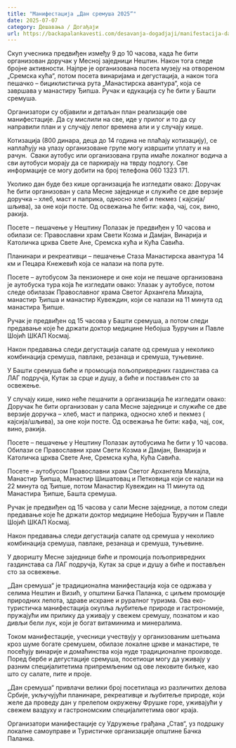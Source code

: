 ```yaml
---
title: "Mанифестацијa „Дан сремуша 2025“"
date: 2025-07-07
category: Дешавања / Догађаји
url: https://backapalankavesti.com/desavanja-dogadjaji/manifestacija-dan-sremusa-2025/
---
```


Скуп учесника предвиђен између 9 до 10 часова, када ће бити организован доручак у Месној заједници Нештин. Након тога следе бројне активности. Најпре је организована посета музеју на отвореном „Сремска кућа“, потом посета винаријама и дегустација, а након тога пешачко – бициклистичка рута „Манастирска авантура“, која се завршава у манастиру Ђипша. Ручак и едукација су ће бити у Башти сремуша.

Организатори су објавили и детаљан план реализације ове манифестације. Да су мислили на све, иде у прилог и то да су направили план и у случају лепог времена али и у случају кише.

Котизација (800 динара, деца до 14 година не плаћају котизацију), се наплаћују на улазу организоване групе могу извршити уплату и на рачун.  Сваки аутобус или организована група имаће локалног водича а сви аутобуси морају да се паркирају на тврду подлогу. Све информације се могу добити на број телефона 060 1323 171.

Уколико дан буде без кише организација ће изгледати овако:
Доручак ће бити организован у сала Месне заједнице и служиће се две верзије доручка – хлеб, маст и паприка, односно хлеб и пекмез ( кајсија/шљива), за оне који посте. Од освежања ће бити: кафа, чај, сок, вино, ракија.

Посете – пешачење у Нештину
Полазак је предвиђен у 10 часова и обилази се: Православни храм Свети Козма и Дамјан, Винарија и Католичка црква Свете Ане, Сремска кућа и Кућа Савића.

Планинари и рекреативци – пешачење
Стаза Манастирска авантура 14 км и Пецара Кнежевић која се налази на попа руте.

Посете – аутобусом
За пензионере и оне који не пешаче организована је аутобуска тура која ће изгледати овако:
Улазак у аутобусе, потом следе обилазак Православног храма Светог Архангела Михајла, манастир Ђипша и манастир Кувеждин, који се налази на 11 минута од манастира Ђипше.

Ручак је предвиђен од 15 часова у Башти сремуша, а потом следи предавање које ће држати доктор медицине Небојша Ђуручин и Павле Шојић ШКАП Космај.

Након предавања следи дегустација салате од сремуша у неколико комбинација сремуша, павлаке, резанаца и сремуша, туњевине.

У Башти сремуша биће и промоција пољопривредних газдинстава са ЛАГ подручја, Кутак за срце и душу, а биће и постављен сто за освежење.

У случају кише, нико неће пешачити а организација ће изгледати овако:
Доручак ће бити организован у сала Месне заједнице и служиће се две верзије доручка – хлеб, маст и паприка, односно хлеб и пекмез ( кајсија/шљива), за оне који посте. Од освежања ће бити: кафа, чај, сок, вино, ракија.

Посете – пешачење у Нештину
Полазак аутобусима ће бити у 10 часова. Обилази се Православни храм Свети Козма и Дамјан, Винарија и Католичка црква Свете Ане, Сремска кућа, Кућа Савића.

Посете – аутобусом
Православни храм Светог Архангела Михајла, Манастир Ђипша, Манастир Шишатовац и Петковица који се налази на 22 минута од Ђипше, потом Манастир Кувеждин на 11 минута од Манастира Ђипше, Башта сремуша.

Ручак је предвиђен од 15 часова у сали Месне заједнице, а потом следи предавање које ће држати доктор медицине Небојша Ђуручин и Павле Шојић ШКАП Космај.

Након предавања следи дегустација салате од сремуша у неколико комбинација сремуша, павлаке, резанаца и сремуша, туњевине.

У дворишту Месне заједнице биће и промоција пољопривредних газдинстава са ЛАГ подручја, Кутак за срце и душу а биће и постављен сто за освежење.

​„Дан сремуша“ је традиционална манифестација која се одржава у селима Нештин и Визић, у општини Бачка Паланка, с циљем промоције природних лепота, здраве исхране и руралног туризма. Ова еко-туристичка манифестација окупља љубитеље природе и гастрономије, пружајући им прилику да уживају у свежем сремушу, познатом и као дивљи бели лук, који је богат витаминима и минералима. ​

Током манифестације, учесници учествују у организованим шетњама кроз шуме богате сремушем, обилазе локалне цркве и манастире, те посећују винарије и домаћинства која нуде традиционалне производе. Поред бербе и дегустације сремуша, посетиоци могу да уживају у разним специјалитетима припремљеним од ове лековите биљке, као што су салате, пите и проје.

„Дан сремуша“ привлачи велики број посетилаца из различитих делова Србије, укључујући планинаре, рекреативце и љубитеље природе, који желе да проведу дан у прелепом окружењу Фрушке горе, уживајући у свежем ваздуху и гастрономским специјалитетима овог краја.

Организатори манифестације су Удружење грађана „Став“, уз подршку локалне самоуправе и Туристичке организације општине Бачка Паланка.
